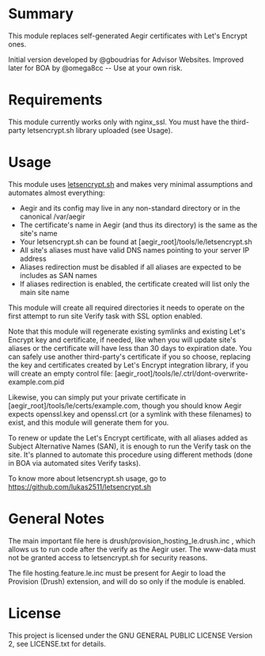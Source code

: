Summary
=======

This module replaces self-generated Aegir certificates with Let's Encrypt ones.

Initial version developed by @gboudrias for Advisor Websites. Improved later for BOA by @omega8cc -- Use at your own risk.

Requirements
============

This module currently works only with nginx\_ssl. You must have the third-party letsencrypt.sh library uploaded (see Usage).

Usage
=====

This module uses [letsencrypt.sh](https://github.com/lukas2511/letsencrypt.sh) and makes very minimal assumptions and automates almost everything:

* Aegir and its config may live in any non-standard directory or in the canonical /var/aegir
* The certificate's name in Aegir (and thus its directory) is the same as the site's name
* Your letsencrypt.sh can be found at [aegir_root]/tools/le/letsencrypt.sh
* All site's aliases must have valid DNS names pointing to your server IP address
* Aliases redirection must be disabled if all aliases are expected to be includes as SAN names
* If aliases redirection is enabled, the certificate created will list only the main site name

This module will create all required directories it needs to operate on the first attempt to run site Verify task with SSL option enabled.

Note that this module will regenerate existing symlinks and existing Let's Encrypt key and certificate, if needed, like when you will update site's aliases or the certificate will have less than 30 days to expiration date. You can safely use another third-party's certificate if you so choose, replacing the key and certificates created by Let's Encrypt integration library, if you will create an empty control file: [aegir_root]/tools/le/.ctrl/dont-overwrite-example.com.pid

Likewise, you can simply put your private certificate in [aegir_root]/tools/le/certs/example.com, though you should know Aegir expects openssl.key and openssl.crt (or a symlink with these filenames) to exist, and this module will generate them for you.

To renew or update the Let's Encrypt certificate, with all aliases added as Subject Alternative Names (SAN), it is enough to run the Verify task on the site. It's planned to automate this procedure using different methods (done in BOA via automated sites Verify tasks).

To know more about letsencrypt.sh usage, go to https://github.com/lukas2511/letsencrypt.sh

General Notes
=============

The main important file here is drush/provision\_hosting\_le.drush.inc , which allows us to run code after the verify as the Aegir user. The www-data must not be granted access to letsencrypt.sh for security reasons.

The file hosting.feature.le.inc must be present for Aegir to load the Provision (Drush) extension, and will do so only if the module is enabled.

License
=======

This project is licensed under the GNU GENERAL PUBLIC LICENSE Version 2, see LICENSE.txt for details.
